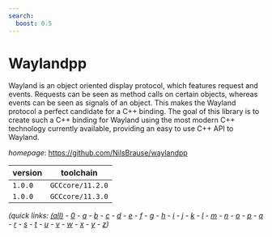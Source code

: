 ```yaml
---
search:
  boost: 0.5
---
```

# Waylandpp

Wayland is an object oriented display protocol, which  features request and events. Requests can be seen as method calls on  certain objects, whereas events can be seen as signals of an object.  This makes the Wayland protocol a perfect candidate for a C++ binding.  The goal of this library is to create such a C++ binding for Wayland  using the most modern C++ technology currently available, providing  an easy to use C++ API to Wayland.

*homepage*: <https://github.com/NilsBrause/waylandpp>

version | toolchain
--------|----------
``1.0.0`` | ``GCCcore/11.2.0``
``1.0.0`` | ``GCCcore/11.3.0``


*(quick links: [(all)](../index.md) - [0](../0/index.md) - [a](../a/index.md) - [b](../b/index.md) - [c](../c/index.md) - [d](../d/index.md) - [e](../e/index.md) - [f](../f/index.md) - [g](../g/index.md) - [h](../h/index.md) - [i](../i/index.md) - [j](../j/index.md) - [k](../k/index.md) - [l](../l/index.md) - [m](../m/index.md) - [n](../n/index.md) - [o](../o/index.md) - [p](../p/index.md) - [q](../q/index.md) - [r](../r/index.md) - [s](../s/index.md) - [t](../t/index.md) - [u](../u/index.md) - [v](../v/index.md) - [w](../w/index.md) - [x](../x/index.md) - [y](../y/index.md) - [z](../z/index.md))*

